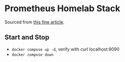# Prometheus Homelab Stack

Sourced from [this fine article](https://mxulises.medium.com/simple-prometheus-setup-on-docker-compose-f702d5f98579).

## Start and Stop

* `docker compose up -d`, verify with curl localhost:9090
* `docker compose down`
